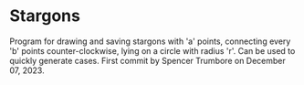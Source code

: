 # Stargons
Program for drawing and saving stargons with 'a' points, connecting every 'b' points counter-clockwise, lying on a circle with radius 'r'.  Can be used to quickly generate cases. First commit by Spencer Trumbore on December 07, 2023.
